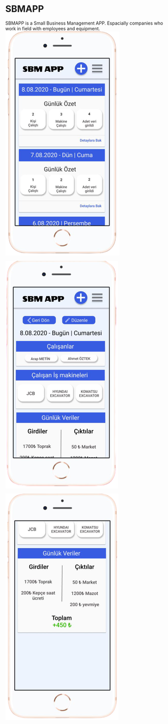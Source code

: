 # SBMAPP
SBMAPP is a Small Business Management APP. Espacially companies who work in field with employees and equipment.
![LandingPage](/LandingPage-removebg-preview.png)

![DayDetailsPage](/DayDetails-removebg-preview.png)

![DayDetailsPage](/DayDetailsContiue-removebg-preview.png)


